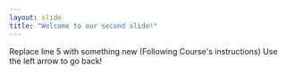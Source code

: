```yaml
---
layout: slide
title: "Welcome to our second slide!"
---
```

Replace line 5 with something new (Following Course's instructions)
Use the left arrow to go back!

